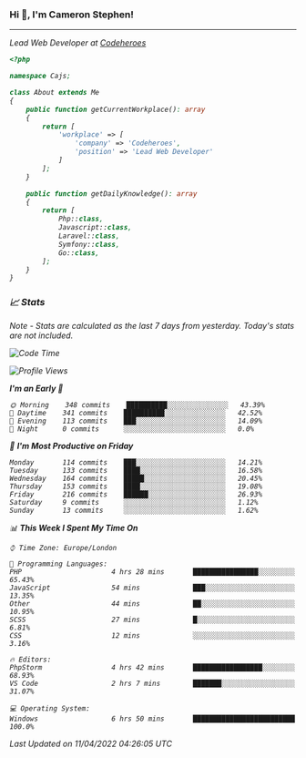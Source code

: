 ### Hi 👋, I'm Cameron Stephen!
<hr>
<p><em>Lead Web Developer at <a href="https://codeheroes.co.uk">Codeheroes</a></p>


```php
<?php

namespace Cajs;

class About extends Me
{
    public function getCurrentWorkplace(): array
    {
        return [
            'workplace' => [
                'company' => 'Codeheroes',
                'position' => 'Lead Web Developer'
            ]
        ];
    }

    public function getDailyKnowledge(): array
    {
        return [
            Php::class,
            Javascript::class,
            Laravel::class,
            Symfony::class,
            Go::class,
        ];
    }
}
```

### 📈 Stats
<p><em>Note - Stats are calculated as the last 7 days from yesterday. Today's stats are not included.</em></p>


<!--START_SECTION:waka-->
![Code Time](http://img.shields.io/badge/Code%20Time-2%2C778%20hrs%2043%20mins-blue)

![Profile Views](http://img.shields.io/badge/Profile%20Views-0-blue)

**I'm an Early 🐤** 

```text
🌞 Morning    348 commits    ██████████░░░░░░░░░░░░░░░   43.39% 
🌆 Daytime    341 commits    ██████████░░░░░░░░░░░░░░░   42.52% 
🌃 Evening    113 commits    ███░░░░░░░░░░░░░░░░░░░░░░   14.09% 
🌙 Night      0 commits      ░░░░░░░░░░░░░░░░░░░░░░░░░   0.0%

```
📅 **I'm Most Productive on Friday** 

```text
Monday       114 commits    ███░░░░░░░░░░░░░░░░░░░░░░   14.21% 
Tuesday      133 commits    ████░░░░░░░░░░░░░░░░░░░░░   16.58% 
Wednesday    164 commits    █████░░░░░░░░░░░░░░░░░░░░   20.45% 
Thursday     153 commits    ████░░░░░░░░░░░░░░░░░░░░░   19.08% 
Friday       216 commits    ██████░░░░░░░░░░░░░░░░░░░   26.93% 
Saturday     9 commits      ░░░░░░░░░░░░░░░░░░░░░░░░░   1.12% 
Sunday       13 commits     ░░░░░░░░░░░░░░░░░░░░░░░░░   1.62%

```


📊 **This Week I Spent My Time On** 

```text
⌚︎ Time Zone: Europe/London

💬 Programming Languages: 
PHP                      4 hrs 28 mins       ████████████████░░░░░░░░░   65.43% 
JavaScript               54 mins             ███░░░░░░░░░░░░░░░░░░░░░░   13.35% 
Other                    44 mins             ██░░░░░░░░░░░░░░░░░░░░░░░   10.95% 
SCSS                     27 mins             █░░░░░░░░░░░░░░░░░░░░░░░░   6.81% 
CSS                      12 mins             ░░░░░░░░░░░░░░░░░░░░░░░░░   3.16%

🔥 Editors: 
PhpStorm                 4 hrs 42 mins       █████████████████░░░░░░░░   68.93% 
VS Code                  2 hrs 7 mins        ███████░░░░░░░░░░░░░░░░░░   31.07%

💻 Operating System: 
Windows                  6 hrs 50 mins       █████████████████████████   100.0%

```


 Last Updated on 11/04/2022 04:26:05 UTC
<!--END_SECTION:waka-->

